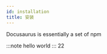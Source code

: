 ```yaml
---
id: installation
title: 安装
---
```


Docusaurus is essentially a set of npm

:::note
hello world
:::
22